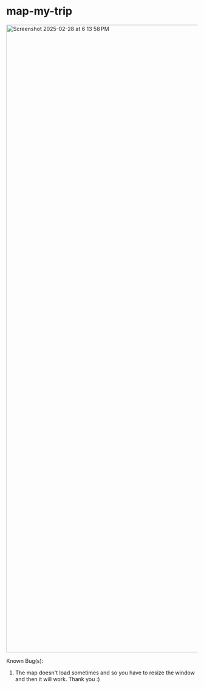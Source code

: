 # map-my-trip

<img width="1651" alt="Screenshot 2025-02-28 at 6 13 58 PM" src="https://github.com/user-attachments/assets/1e1c39c4-0fbc-4d19-a7dc-423f46475e65" />


Known Bug(s):

1. The map doesn't load sometimes and so you have to resize the window and then it will work. Thank you :)
